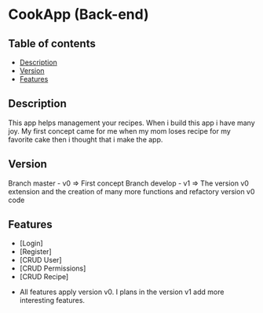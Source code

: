 # CookApp (Back-end)

## Table of contents
* [Description](#description)
* [Version](#version)
* [Features](#features)

## Description
This app helps management your recipes. When i build this app i have many joy. My first concept came for me when my mom loses recipe for my favorite cake then i thought that i make the app.

## Version
Branch master - v0 => First concept
Branch develop - v1 => The version v0 extension and the creation of many more functions and refactory version v0 code

## Features
* [Login]
* [Register]
* [CRUD User]
* [CRUD Permissions]
* [CRUD Recipe]

- All features apply version v0. I plans in the version v1 add more interesting features.
